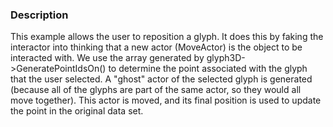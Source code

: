 ### Description

This example allows the user to reposition a glyph. It does this by faking the interactor into thinking that a new actor (MoveActor) is the object to be interacted with. We use the array generated by glyph3D->GeneratePointIdsOn() to determine the point associated with the glyph that the user selected. A "ghost" actor of the selected glyph is generated (because all of the glyphs are part of the same actor, so they would all move together). This actor is moved, and its final position is used to update the point in the original data set.
